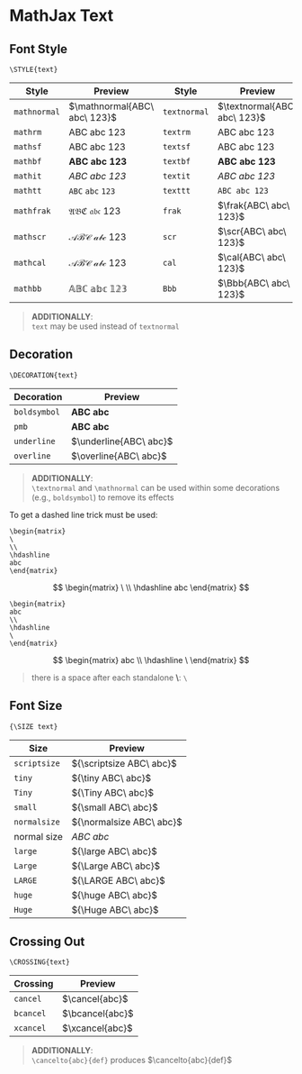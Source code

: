 # MathJax Text

## Font Style

```
\STYLE{text}
```

| Style | Preview | Style | Preview |
|--|--|--|--|
| `mathnormal` | $\mathnormal{ABC\ abc\ 123}$ | `textnormal` | $\textnormal{ABC\ abc\ 123}$ |
| `mathrm` | $\mathrm{ABC\ abc\ 123}$ | `textrm` | $\textrm{ABC\ abc\ 123}$ |
| `mathsf` | $\mathsf{ABC\ abc\ 123}$ | `textsf` | $\textsf{ABC\ abc\ 123}$ |
| `mathbf` | $\mathbf{ABC\ abc\ 123}$ | `textbf` | $\textbf{ABC\ abc\ 123}$ |
| `mathit` | $\mathit{ABC\ abc\ 123}$ | `textit` | $\textit{ABC\ abc\ 123}$ |
| `mathtt` | $\mathtt{ABC\ abc\ 123}$ | `texttt` | $\texttt{ABC\ abc\ 123}$ |
| `mathfrak` | $\mathfrak{ABC\ abc\ 123}$ | `frak` | $\frak{ABC\ abc\ 123}$ |
| `mathscr` | $\mathscr{ABC\ abc\ 123}$ | `scr` | $\scr{ABC\ abc\ 123}$ |
| `mathcal` | $\mathcal{ABC\ abc\ 123}$ | `cal` | $\cal{ABC\ abc\ 123}$ |
| `mathbb` | $\mathbb{ABC\ abc\ 123}$ | `Bbb` | $\Bbb{ABC\ abc\ 123}$ |

> __ADDITIONALLY__:  
> `text` may be used instead of `textnormal`

## Decoration

```
\DECORATION{text}
```

| Decoration | Preview |
|--|--|
| `boldsymbol` | $\boldsymbol{ABC\ abc}$ |
| `pmb` | $\pmb{ABC\ abc}$ |
| `underline` | $\underline{ABC\ abc}$ |
| `overline` | $\overline{ABC\ abc}$ |

> __ADDITIONALLY__:  
> `\textnormal` and `\mathnormal` can be used within some decorations (e.g., `boldsymbol`) to remove its effects

To get a dashed line trick must be used:

```
\begin{matrix}
\ 
\\
\hdashline
abc
\end{matrix}
```

$$
\begin{matrix}
\ 
\\
\hdashline
abc
\end{matrix}
$$

```
\begin{matrix}
abc 
\\
\hdashline
\ 
\end{matrix}
```

$$
\begin{matrix}
abc
\\
\hdashline
\ 
\end{matrix}
$$

> there is a space after each standalone __\\__: `\ `

## Font Size

```
{\SIZE text}
```

| Size | Preview |
|--|--|
| `scriptsize` | ${\scriptsize ABC\ abc}$ |
| `tiny` | ${\tiny ABC\ abc}$ |
| `Tiny` | ${\Tiny ABC\ abc}$ |
| `small` | ${\small ABC\ abc}$ |
| `normalsize` | ${\normalsize ABC\ abc}$ |
| normal size | $ABC\ abc$ |
| `large` | ${\large ABC\ abc}$ |
| `Large` | ${\Large ABC\ abc}$ |
| `LARGE` | ${\LARGE ABC\ abc}$ |
| `huge` | ${\huge ABC\ abc}$ |
| `Huge` | ${\Huge ABC\ abc}$ |

## Crossing Out

```
\CROSSING{text}
```

| Crossing | Preview |
|--|--|
| `cancel` | $\cancel{abc}$ |
| `bcancel` | $\bcancel{abc}$ |
| `xcancel` | $\xcancel{abc}$ |

> __ADDITIONALLY__:  
> `\cancelto{abc}{def}` produces $\cancelto{abc}{def}$
